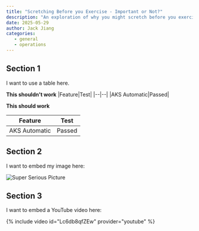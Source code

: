```yaml
---
title: "Scretching Before you Exercise - Important or Not?"
description: "An exploration of why you might scretch before you exercise"
date: 2025-05-29
author: Jack Jiang
categories: 
   - general
   - operations
---
```


## Section 1 

I want to use a table here.

**This shouldn't work**
|Feature|Test|
|--|--|
|AKS Automatic|Passed|

**This should work**

|Feature|Test|
|--|--|
|AKS Automatic|Passed|

## Section 2

I want to embed my image here:

![Super Serious Picture](/AKS/assets/images/pm-leaning/serious_stuff.jpg)

## Section 3

I want to embed a YouTube video here:

{% include video id="Lc6db8qfZEw" provider="youtube" %}
